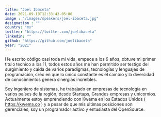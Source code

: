 ```yaml
---
title: "Joel Ibaceta"
date: 2021-09-10T12:33:43-05:00
image : "/images/speakers/joel-ibaceta.jpg"
designation : ""
country: "mx"
twitter: "https://twitter.com/joelibaceta"
linkedin: ""
github: "https://github.com/joelibaceta"
year: "2021"
---
```


He escrito código casi toda mi vida, empece a los 9 años, obtuve mi primer titulo tecnico a los 11, todos estos años me han permitido ser testigo del surgimiento y caida de varios paradigmas, tecnologías y lenguajes de programación, creo en que lo único constante es el cambio y la diversidad de conocimientos genera sinergias increíbles. 

Soy ingeniero de sistemas, he trabajado en empresas de tecnología en varios países de la región, desde Startups, Grandes empresas y unicornios. Actualmente estoy emprendiendo con Kwema en los Estados Unidos ( https://kwema.co ) y a pesar de que mis ultimas posiciones son gerenciales, soy un programador activo y entusiasta del OpenSource.